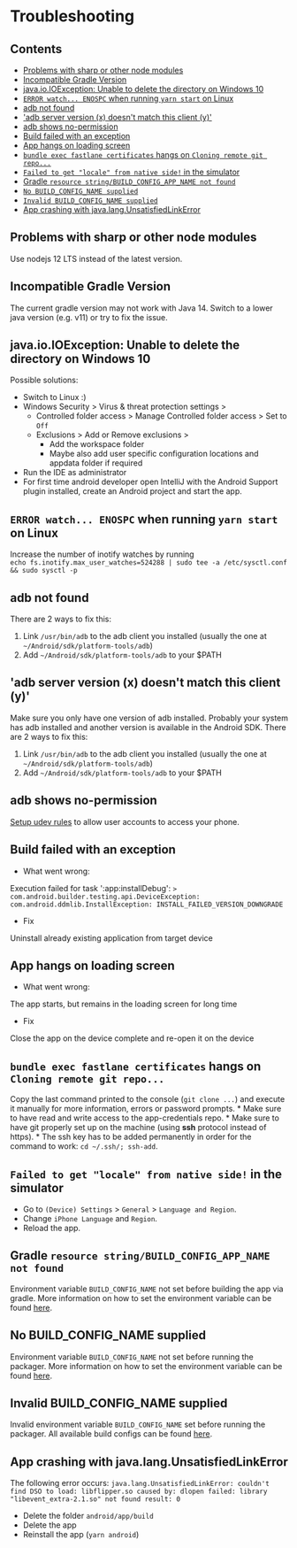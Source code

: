 # Troubleshooting

## Contents

* [Problems with sharp or other node modules](#problems-with-sharp-or-other-node-modules)
* [Incompatible Gradle Version](#incompatible-gradle-version)
* [java.io.IOException: Unable to delete the directory on Windows 10](#javaioioexception-unable-to-delete-the-directory-on-windows-10)
* [`ERROR watch... ENOSPC` when running `yarn start` on Linux](#error-watch-enospc-when-running-yarn-start-on-linux)
* [adb not found](#adb-not-found)
* ['adb server version (x) doesn't match this client (y)'](#adb-server-version-x-doesnt-match-this-client-y)
* [adb shows no-permission](#adb-shows-no-permission)
* [Build failed with an exception](#build-failed-with-an-exception)
* [App hangs on loading screen](#app-hangs-on-loading-screen)
* [`bundle exec fastlane certificates` hangs on `Cloning remote git repo...`](#bundle-exec-fastlane-certificates-hangs-on-cloning-remote-git-repo)
* [`Failed to get "locale" from native side!` in the simulator](#failed-to-get-locale-from-native-side-in-the-simulator)
* [Gradle `resource string/BUILD_CONFIG_APP_NAME not found`](#gradle-resource-stringbuild_config_app_name-not-found)
* [`No BUILD_CONFIG_NAME supplied`](#no-build_config_name-supplied)
* [`Invalid BUILD_CONFIG_NAME supplied`](#invalid-build_config_name-supplied)
* [App crashing with java.lang.UnsatisfiedLinkError](#app-crashing-with-javalangunsatisfiedlinkerror)

## Problems with sharp or other node modules

Use nodejs 12 LTS instead of the latest version.

## Incompatible Gradle Version

The current gradle version may not work with Java 14. Switch to a lower java version (e.g. v11) or try to fix the issue.

## java.io.IOException: Unable to delete the directory on Windows 10

Possible solutions:
* Switch to Linux :)
* Windows Security > Virus & threat protection settings > 
  * Controlled folder access > Manage Controlled folder access > Set to `Off`
  * Exclusions > Add or Remove exclusions > 
    * Add the workspace folder
    * Maybe also add user specific configuration locations and appdata folder if required
* Run the IDE as administrator
* For first time android developer open IntelliJ with the Android Support plugin installed, create an Android project and start the app.
    
## `ERROR watch... ENOSPC` when running `yarn start` on Linux

Increase the number of inotify watches by running  
`echo fs.inotify.max_user_watches=524288 | sudo tee -a /etc/sysctl.conf && sudo sysctl -p`

## adb not found

There are 2 ways to fix this:

1. Link `/usr/bin/adb` to the adb client you installed (usually the one at `~/Android/sdk/platform-tools/adb`)
2. Add `~/Android/sdk/platform-tools/adb` to your $PATH

## 'adb server version (x) doesn't match this client (y)'

Make sure you only have one version of adb installed. Probably your system has adb installed and another version is available in the Android SDK. There are 2 ways to fix this:

1. Link `/usr/bin/adb` to the adb client you installed (usually the one at `~/Android/sdk/platform-tools/adb`)
2. Add `~/Android/sdk/platform-tools/adb` to your $PATH

## adb shows no-permission

[Setup udev rules](https://wiki.archlinux.org/index.php/Android_Debug_Bridge#Adding_udev_Rules) to allow user accounts to access your phone.

## Build failed with an exception

* What went wrong: 

Execution failed for task ':app:installDebug':
`> com.android.builder.testing.api.DeviceException: com.android.ddmlib.InstallException: INSTALL_FAILED_VERSION_DOWNGRADE`

* Fix

Uninstall already existing application from target device

## App hangs on loading screen

* What went wrong:

The app starts, but remains in the loading screen for long time

* Fix

Close the app on the device complete and re-open it on the device 

## `bundle exec fastlane certificates` hangs on `Cloning remote git repo...`

Copy the last command printed to the console (`git clone ...`) and execute it manually for more information, errors or password prompts.
    * Make sure to have read and write access to the app-credentials repo.
    * Make sure to have git properly set up on the machine (using **ssh** protocol instead of https).
    * The ssh key has to be added permanently in order for the command to work: `cd ~/.ssh/; ssh-add`.
    
## `Failed to get "locale" from native side!` in the simulator

* Go to `(Device) Settings` > `General` > `Language and Region`.
* Change `iPhone Language` and `Region`.
* Reload the app.

## Gradle `resource string/BUILD_CONFIG_APP_NAME not found`

Environment variable `BUILD_CONFIG_NAME` not set before building the app via gradle.
More information on how to set the environment variable can be found [here](build-configs.md#gradle-android-build).

## No BUILD_CONFIG_NAME supplied

Environment variable `BUILD_CONFIG_NAME` not set before running the packager.
More information on how to set the environment variable can be found [here](build-configs.md#runtime-javascript).

## Invalid BUILD_CONFIG_NAME supplied

Invalid environment variable `BUILD_CONFIG_NAME` set before running the packager.
All available build configs can be found [here](../../docs/build-configs.md#available-build-configs).

## App crashing with java.lang.UnsatisfiedLinkError 

The following error occurs:
`java.lang.UnsatisfiedLinkError: couldn't find DSO to load: libflipper.so caused by: dlopen failed: library "libevent_extra-2.1.so" not found result: 0`

* Delete the folder `android/app/build` 
* Delete the app
* Reinstall the app (`yarn android`)
